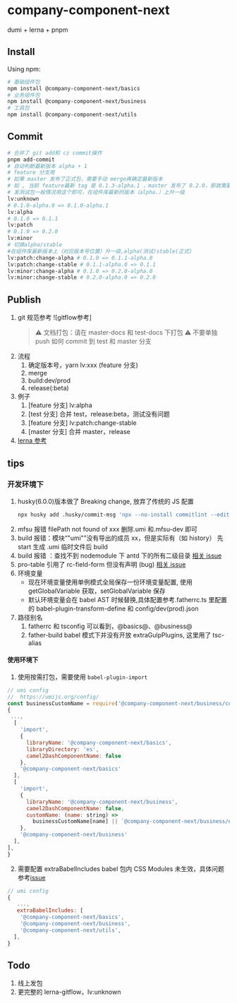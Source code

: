 # company-component-next

dumi + lerna + pnpm

## Install

Using npm:

```bash
# 基础组件包
npm install @company-component-next/basics
# 业务组件包
npm install @company-component-next/business
# 工具包
npm install @company-component-next/utils
```

## Commit

```bash
# 合并了 git add和 cz commit操作
pnpm add-commit
# 自动判断最新版本 alpha + 1
# feature 分支用
# 如果 master 发布了正式包，需要手动 merge再确定最新版本
# 如 , 当前 feature最新 tag 是 0.1.3-alpha.1 ，master 发布了 0.2.0，那就需要 merge master，lv:patch:change-alpha，变成 0.2.0-alpha.0
# 发测试包一般情况用这个即可，在组件库最新的版本（alpha.）上升一级
lv:unknown
# 0.1.0-alpha.0 => 0.1.0-alpha.1
lv:alpha
# 0.1.0 => 0.1.1
lv:patch
# 0.1.0 => 0.2.0
lv:minor
# 切换alpha/stable
#在组件库最新版本上（对应版本号位置）升一级,alpha(测试)stable(正式)
lv:patch:change-alpha # 0.1.0 => 0.1.1-alpha.0
lv:patch:change-stable # 0.1.1-alpha.0 => 0.1.1
lv:minor:change-alpha # 0.1.0 => 0.2.0-alpha.0
lv:minor:change-stable # 0.2.0-alpha.0 => 0.2.0
```

## Publish

1. git 规范参考 ![gitflow参考]
   > ⚠️ 文档打包：请在 master-docs 和 test-docs 下打包 ⚠️ 不要单独 push 如何 commit 到 test 和 master 分支
2. 流程
   1. 确定版本号，yarn lv:xxx (feature 分支)
   2. merge
   3. build:dev/prod
   4. release(:beta)
3. 例子
   1. [feature 分支] lv:alpha
   2. [test 分支] 合并 test，release:beta，测试没有问题
   3. [feature 分支] lv:patch:change-stable
   4. [master 分支] 合并 master，release
4. [lerna 参考](http://www.febeacon.com/lerna-docs-zh-cn/routes/commands/)

## tips

### 开发环境下

1.  husky(6.0.0)版本做了 Breaking change, 放弃了传统的 JS 配置
    ```bash
    npx husky add .husky/commit-msg 'npx --no-install commitlint --edit "$1"'
    ```
2.  mfsu 报错 filePath not found of xxx 删除.umi 和.mfsu-dev 即可
3.  build 报错：模块“"umi"”没有导出的成员 xx，但是实际有（如 history） 先 start 生成 .umi 临时文件后 build
4.  build 报错 ：查找不到 nodemodule 下 antd 下的所有二级目录 [相关 issue](https://github.com/pnpm/pnpm/issues/4286)
5.  pro-table 引用了 rc-field-form 但没有声明 (bug) [相关 issue](https://github.com/ant-design/pro-components/issues/4103)
6.  环境变量
    - 现在环境变量使用单例模式全局保存一份环境变量配置, 使用 getGlobalVariable 获取，setGlobalVariable 保存
    - 默认环境变量会在 babel AST 时候替换,具体配置参考.fatherrc.ts 里配置的 babel-plugin-transform-define 和 config/dev(prod).json
7.  路径别名
    1.  fatherrc 和 tsconfig 可以看到，@basics@、@business@
    2.  father-build babel 模式下并没有开放 extraGulpPlugins, 这里用了 tsc-alias

#### 使用环境下

1. 使用按需打包，需要使用 `babel-plugin-import`

```js
// umi config
//  https://umijs.org/config/
const businessCustomName = require('@company-component-next/business/customName');
{
 ...,
  [
    'import',
    {
      libraryName: '@company-component-next/basics',
      libraryDirectory: 'es',
      camel2DashComponentName: false
    },
    '@company-component-next/basics'
  ],
  [
    'import',
    {
      libraryName: '@company-component-next/business',
      camel2DashComponentName: false,
      customName: (name: string) =>
        businessCustomName[name] || `@company-component-next/business/es/${name}`
    },
    '@company-component-next/business'
  ],
],
}
```

2. 需要配置 extraBabelIncludes babel 包内 CSS Modules 未生效，具体问题参考[issue](https://github.com/umijs/father/issues/434)

```js
// umi config
{
   ...,
   extraBabelIncludes: [
    '@company-component-next/basics',
    '@company-component-next/business',
    '@company-component-next/utils',
  ],
}
```

## Todo

1. 线上发包
2. 更完整的 lerna-gitflow，lv:unknown
